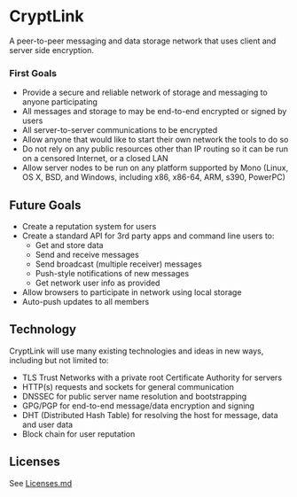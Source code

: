 ﻿# CryptLink
A peer-to-peer messaging and data storage network that uses client and server side encryption.

### First Goals
* Provide a secure and reliable network of storage and messaging to anyone participating
* All messages and storage to may be end-to-end encrypted or signed by users
* All server-to-server communications to be encrypted
* Allow anyone that would like to start their own network the tools to do so
* Do not rely on any public resources other than IP routing so it can be run on a censored Internet, or a closed LAN
* Allow server nodes to be run on any platform supported by Mono (Linux, OS X, BSD, and Windows, including x86, x86-64, ARM, s390, PowerPC)

## Future Goals
* Create a reputation system for users
* Create a standard API for 3rd party apps and command line users to:
  * Get and store data
  * Send and receive messages
  * Send broadcast (multiple receiver) messages
  * Push-style notifications of new messages
  * Get network user info as provided
* Allow browsers to participate in network using local storage
* Auto-push updates to all members

## Technology
CryptLink will use many existing technologies and ideas in new ways, including but not limited to:

* TLS Trust Networks with a private root Certificate Authority for servers
* HTTP(s) requests and sockets for general communication
* DNSSEC for public server name resolution and bootstrapping
* GPG/PGP for end-to-end message/data encryption and signing
* DHT (Distributed Hash Table) for resolving the host for message, data and user data
* Block chain for user reputation

## Licenses
See [Licenses.md](Licenses.md)